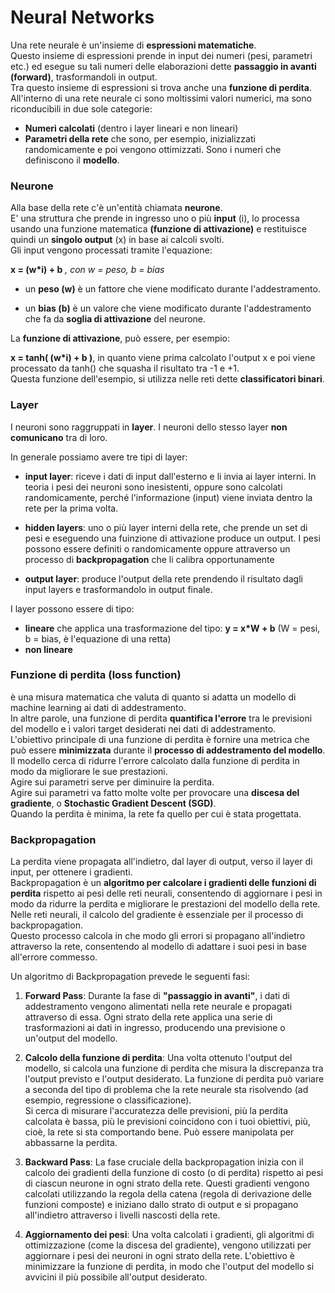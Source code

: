 # Neural Networks

Una rete neurale è un'insieme di **espressioni matematiche**.  
Questo insieme di espressioni prende in input dei numeri (pesi, parametri etc.) ed esegue su tali numeri delle elaborazioni dette **passaggio in avanti (forward)**,
trasformandoli in output.  
Tra questo insieme di espressioni si trova anche una **funzione di perdita**.  
All'interno di una rete neurale ci sono moltissimi valori numerici, ma sono riconducibili in due sole categorie:  
* **Numeri calcolati** (dentro i layer lineari e non lineari)  
* **Parametri della rete** che sono, per esempio, inizializzati randomicamente e poi vengono ottimizzati. Sono i numeri che definiscono il **modello**.  



### Neurone
Alla base della rete c'è un'entità chiamata **neurone**.  
E' una struttura che prende in ingresso uno o più **input** (i), lo processa usando una funzione matematica **(funzione di attivazione)** e restituisce quindi un **singolo output** (x) in base ai calcoli svolti.  
Gli input vengono processati tramite l'equazione:  

**x = (w\*i) + b** *, con w = peso, b = bias*

* un **peso (w)** è un fattore che viene modificato durante l'addestramento.  

* un **bias (b)** è un valore che viene modificato durante l'addestramento che fa da **soglia di attivazione** del neurone.

La **funzione di attivazione**, può essere, per esempio:

**x = tanh( (w\*i) + b )**, in quanto viene prima calcolato l'output x e poi viene processato da tanh() che squasha il risultato tra -1 e +1.  
Questa funzione dell'esempio, si utilizza nelle reti dette **classificatori binari**.

### Layer
I neuroni sono raggruppati in **layer**. I neuroni dello stesso layer **non comunicano** tra di loro.  

In generale possiamo avere tre tipi di layer:  
* **input layer**: riceve i dati di input dall'esterno e li invia ai layer interni. In teoria i pesi dei neuroni sono inesistenti, oppure sono calcolati randomicamente, 
perché l'informazione (input) viene inviata dentro la rete per la prima volta.

* **hidden layers**: uno o più layer interni della rete, che prende un set di pesi e eseguendo una fuinzione di attivazione produce un output. I pesi possono essere definiti o 
randomicamente oppure attraverso un processo di **backpropagation** che li calibra opportunamente  

* **output layer**: produce l'output della rete prendendo il risultato dagli input layers e trasformandolo in output finale.  

I layer possono essere di tipo:  
* **lineare** che applica una trasformazione del tipo: **y = x*W + b** (W = pesi, b = bias, è l'equazione di una retta)
* **non lineare**

### Funzione di perdita (loss function)
è una misura matematica che valuta di quanto si adatta un modello di machine learning ai dati di addestramento.  
In altre parole, una funzione di perdita **quantifica l'errore** tra le previsioni del modello e i valori target desiderati nei dati di addestramento.  
L'obiettivo principale di una funzione di perdita è fornire una metrica che può essere **minimizzata** durante il **processo di addestramento del modello**.  
Il modello cerca di ridurre l'errore calcolato dalla funzione di perdita in modo da migliorare le sue prestazioni.  
Agire sui parametri serve per diminuire la perdita.  
Agire sui parametri va fatto molte volte per provocare una **discesa del gradiente**, o
**Stochastic Gradient Descent (SGD)**.    
Quando la perdita è minima, la rete fa quello per cui è stata progettata.  

### Backpropagation 
La perdita viene propagata all'indietro, dal layer di output, verso il layer di input, per ottenere i gradienti.  
Backpropagation è un **algoritmo per calcolare i gradienti delle funzioni di perdita** rispetto ai pesi delle reti neurali, consentendo di aggiornare i pesi in modo da ridurre la perdita e migliorare le prestazioni del modello della rete.  
Nelle reti neurali, il calcolo del gradiente è essenziale per il processo di backpropagation.  
Questo processo calcola in che modo gli errori si propagano all'indietro attraverso la rete, consentendo al modello di adattare i suoi pesi in base all'errore commesso.  

Un algoritmo di Backpropagation prevede le seguenti fasi:  

1) **Forward Pass**: Durante la fase di **"passaggio in avanti"**, i dati di addestramento vengono alimentati nella rete neurale e propagati attraverso di essa. Ogni strato della rete applica una serie di trasformazioni ai dati in ingresso, producendo una previsione o un'output del modello.

2) **Calcolo della funzione di perdita**: Una volta ottenuto l'output del modello, si calcola una funzione di perdita che misura la discrepanza tra l'output previsto e l'output desiderato. La funzione di perdita può variare a seconda del tipo di problema che la rete neurale sta risolvendo (ad esempio, regressione o classificazione).  
Si cerca di misurare l'accuratezza delle previsioni, più la perdita calcolata è bassa, più le previsioni coincidono con i tuoi obiettivi, più, cioè, la rete si sta comportando bene.
Può essere manipolata per abbassarne la perdita.

3) **Backward Pass**: La fase cruciale della backpropagation inizia con il calcolo dei gradienti della funzione di costo (o di perdita) rispetto ai pesi di ciascun neurone in ogni strato della rete. Questi gradienti vengono calcolati utilizzando la regola della catena (regola di derivazione delle funzioni composte) e iniziano dallo strato di output e si propagano all'indietro attraverso i livelli nascosti della rete.

4) **Aggiornamento dei pesi**: Una volta calcolati i gradienti, gli algoritmi di ottimizzazione (come la discesa del gradiente), vengono utilizzati per aggiornare i pesi dei neuroni in ogni strato della rete. L'obiettivo è minimizzare la funzione di perdita, in modo che l'output del modello si avvicini il più possibile all'output desiderato. 

